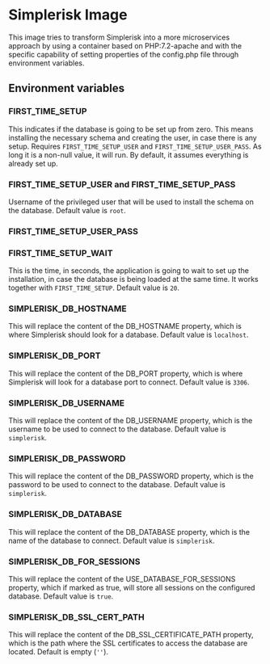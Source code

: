 # Simplerisk Image

This image tries to transform Simplerisk into a more microservices approach by using a container based on PHP:7.2-apache and with the specific capability of setting properties of the config.php file through environment variables.

## Environment variables

### FIRST_TIME_SETUP

This indicates if the database is going to be set up from zero. This means installing the necessary schema and creating the user, in case there is any setup. Requires `FIRST_TIME_SETUP_USER` and `FIRST_TIME_SETUP_USER_PASS`. As long it is a non-null value, it will run. By default, it assumes everything is already set up.

### FIRST_TIME_SETUP_USER and FIRST_TIME_SETUP_PASS

Username of the privileged user that will be used to install the schema on the database. Default value is `root`.

### FIRST_TIME_SETUP_USER_PASS

### FIRST_TIME_SETUP_WAIT

This is the time, in seconds, the application is going to wait to set up the installation, in case the database is being loaded at the same time. It works together with `FIRST_TIME_SETUP`. Default value is `20`.

### SIMPLERISK_DB_HOSTNAME

This will replace the content of the DB_HOSTNAME property, which is where Simplerisk should look for a database. Default value is `localhost`.

### SIMPLERISK_DB_PORT

This will replace the content of the DB_PORT property, which is where Simplerisk will look for a database port  to connect. Default value is `3306`.

### SIMPLERISK_DB_USERNAME

This will replace the content of the DB_USERNAME property, which is the username to be used to connect to the database. Default value is `simplerisk`.

### SIMPLERISK_DB_PASSWORD

This will replace the content of the DB_PASSWORD property, which is the password to be used to connect to the database. Default value is `simplerisk`.

### SIMPLERISK_DB_DATABASE

This will replace the content of the DB_DATABASE property, which is the name of the database to connect. Default value is `simplerisk`.

### SIMPLERISK_DB_FOR_SESSIONS

This will replace the content of the USE_DATABASE_FOR_SESSIONS property, which if marked as true, will store all sessions on the configured database. Default value is `true`. 

### SIMPLERISK_DB_SSL_CERT_PATH

This will replace the content of the DB_SSL_CERTIFICATE_PATH property, which is the path where the SSL certificates to access the database are located. Default is empty (`''`).